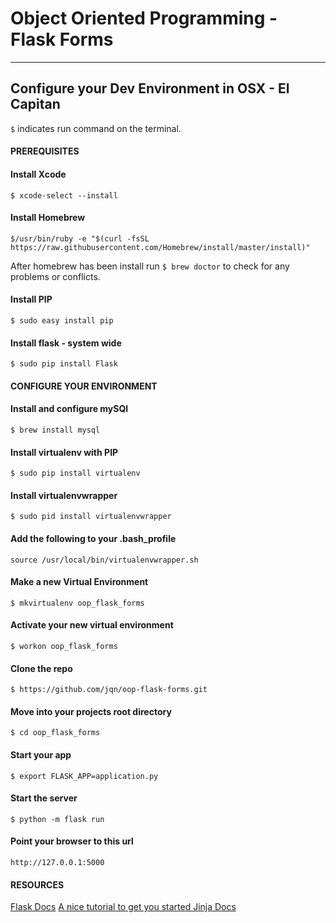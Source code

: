 # Object Oriented Programming - Flask Forms
----------------------------------------------

## Configure your Dev Environment in OSX - El Capitan
`$` indicates run command on the terminal.

#### PREREQUISITES
#### Install Xcode

`$ xcode-select --install`

#### Install Homebrew

` $/usr/bin/ruby -e "$(curl -fsSL https://raw.githubusercontent.com/Homebrew/install/master/install)" `

After homebrew has been install run `$ brew doctor` to check for any problems or conflicts.

#### Install PIP
`$ sudo easy install pip`

#### Install flask - system wide
`$ sudo pip install Flask`

#### CONFIGURE YOUR ENVIRONMENT
#### Install and configure mySQl
`$ brew install mysql`

#### Install virtualenv with PIP
`$ sudo pip install virtualenv`

#### Install virtualenvwrapper
`$ sudo pid install virtualenvwrapper`

#### Add the following to your .bash_profile
`source /usr/local/bin/virtualenvwrapper.sh`

#### Make a new Virtual Environment
`$ mkvirtualenv oop_flask_forms`

#### Activate your new virtual environment
`$ workon oop_flask_forms`

#### Clone the repo
`$ https://github.com/jqn/oop-flask-forms.git`

#### Move into your projects root directory
`$ cd oop_flask_forms`

#### Start your app
`$ export FLASK_APP=application.py`

#### Start the server
`$ python -m flask run`

#### Point your browser to this url
`http://127.0.0.1:5000`

#### RESOURCES
[Flask Docs](http://flask.pocoo.org/)
[A nice tutorial to get you started ](https://www.digitalocean.com/community/tutorials/how-to-structure-large-flask-applications)
[Jinja Docs](http://jinja.pocoo.org/docs/dev/)
